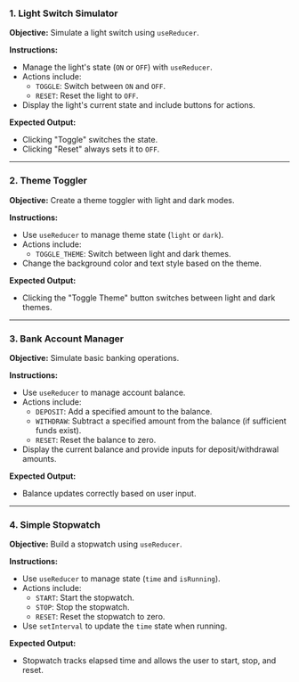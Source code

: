 ### 1. **Light Switch Simulator**

**Objective:** Simulate a light switch using `useReducer`.

**Instructions:**
- Manage the light's state (`ON` or `OFF`) with `useReducer`.
- Actions include:
  - `TOGGLE`: Switch between `ON` and `OFF`.
  - `RESET`: Reset the light to `OFF`.
- Display the light's current state and include buttons for actions.

**Expected Output:**
- Clicking "Toggle" switches the state.
- Clicking "Reset" always sets it to `OFF`.

---

### 2. **Theme Toggler**

**Objective:** Create a theme toggler with light and dark modes.

**Instructions:**
- Use `useReducer` to manage theme state (`light` or `dark`).
- Actions include:
  - `TOGGLE_THEME`: Switch between light and dark themes.
- Change the background color and text style based on the theme.

**Expected Output:**
- Clicking the "Toggle Theme" button switches between light and dark themes.

---

### 3. **Bank Account Manager**

**Objective:** Simulate basic banking operations.

**Instructions:**
- Use `useReducer` to manage account balance.
- Actions include:
  - `DEPOSIT`: Add a specified amount to the balance.
  - `WITHDRAW`: Subtract a specified amount from the balance (if sufficient funds exist).
  - `RESET`: Reset the balance to zero.
- Display the current balance and provide inputs for deposit/withdrawal amounts.

**Expected Output:**
- Balance updates correctly based on user input.

---

### 4. **Simple Stopwatch**

**Objective:** Build a stopwatch using `useReducer`.

**Instructions:**
- Use `useReducer` to manage state (`time` and `isRunning`).
- Actions include:
  - `START`: Start the stopwatch.
  - `STOP`: Stop the stopwatch.
  - `RESET`: Reset the stopwatch to zero.
- Use `setInterval` to update the `time` state when running.

**Expected Output:**
- Stopwatch tracks elapsed time and allows the user to start, stop, and reset.
